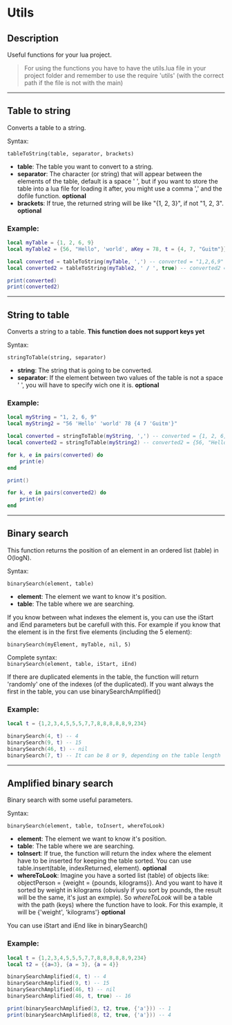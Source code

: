 # Utils

## Description

Useful functions for your lua project.

> For using the functions you have to have the utils.lua file in your project folder and remember to use the require 'utils' (with the correct path if the file is not with the main)

---

## Table to string

Converts a table to a string.  

Syntax:

```tableToString(table, separator, brackets)```

* **table**: The table you want to convert to a string.
* **separator**: The character (or string) that will appear between the elements of the table, default is a space ' ', but if you want to store the table into a lua file for loading it after, you might use a comma ',' and the dofile function. **optional**
* **brackets**: If true, the returned string will be like "{1, 2, 3}", if not "1, 2, 3". **optional**

### Example:

```lua
local myTable = {1, 2, 6, 9}
local myTable2 = {56, "Hello", 'world', aKey = 78, t = {4, 7, "Guitm"}}

local converted = tableToString(myTable, ',') -- converted = "1,2,6,9"
local converted2 = tableToString(myTable2, ' / ', true) -- converted2 = "{56 / "Hello" / "world" / aKey=78 / t={4 / 7 / "Guitm"}}"

print(converted)
print(converted2)
```

---

## String to table

Converts a string to a table. **This function does not support keys yet**

Syntax:

```stringToTable(string, separator)```

* **string**: The string that is going to be converted.
* **separator**: If the element between two values of the table is not a space ' ', you will have to specify wich one it is. **optional**

### Example:

```lua
local myString = "1, 2, 6, 9"
local myString2 = "56 'Hello' 'world' 78 {4 7 'Guitm'}"

local converted = stringToTable(myString, ',') -- converted = {1, 2, 6, 9}
local converted2 = stringToTable(myString2) -- converted2 = {56, "Hello", "world", 78, {4, 7, "Guitm"}}

for k, e in pairs(converted) do
	print(e)
end

print()

for k, e in pairs(converted2) do
	print(e)
end
```

---

## Binary search

This function returns the position of an element in an ordered list (table) in O(logN).  

Syntax:

```binarySearch(element, table)```

* **element**: The element we want to know it's position.
* **table**: The table where we are searching.

If you know between what indexes the element is, you can use the iStart and iEnd parameters but be carefull with this. For example if you know that the element is
in the first five elements (including the 5 element):

```binarySearch(myElement, myTable, nil, 5)```

Complete syntax:  
```binarySearch(element, table, iStart, iEnd)```

If there are duplicated elements in the table, the function will return 'randomly' one of the indexes (of the duplicated). If you want always the first in the table, you can use binarySearchAmplified()

### Example:

```lua
local t = {1,2,3,4,5,5,5,7,7,8,8,8,8,8,9,234}

binarySearch(4, t) -- 4
binarySearch(9, t) -- 15
binarySearch(46, t) -- nil
binarySearch(7, t) -- It can be 8 or 9, depending on the table length

```

---

## Amplified binary search

Binary search with some useful parameters. 

Syntax:

```binarySearch(element, table, toInsert, whereToLook)```

* **element**: The element we want to know it's position.
* **table**: The table where we are searching.
* **toInsert**: If true, the function will return the index where the element have to be inserted for keeping the table sorted. You can use table.insert(table, indexReturned, element). **optional**
* **whereToLook**: Imagine you have a sorted list (table) of objects like: objectPerson = {weight = {pounds, kilograms}}. And you want to have it sorted by weight in kilograms (obviusly if you sort by pounds, the result will be the same, it's just an exmple). So *whereToLook* will be a table with the path (keys) where the function have to look. For this example, it will be {'weight', 'kilograms'} **optional**

You can use iStart and iEnd like in binarySearch()

### Example:

```lua
local t = {1,2,3,4,5,5,5,7,7,8,8,8,8,8,9,234}
local t2 = {{a=3}, {a = 3}, {a = 4}}

binarySearchAmplified(4, t) -- 4
binarySearchAmplified(9, t) -- 15
binarySearchAmplified(46, t) -- nil
binarySearchAmplified(46, t, true) -- 16

print(binarySearchAmplified(3, t2, true, {'a'})) -- 1
print(binarySearchAmplified(8, t2, true, {'a'})) -- 4

```
